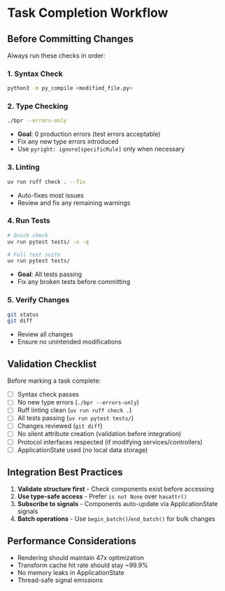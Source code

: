 # Task Completion Workflow

## Before Committing Changes

Always run these checks in order:

### 1. Syntax Check
```bash
python3 -m py_compile <modified_file.py>
```

### 2. Type Checking
```bash
./bpr --errors-only
```
- **Goal**: 0 production errors (test errors acceptable)
- Fix any new type errors introduced
- Use `pyright: ignore[specificRule]` only when necessary

### 3. Linting
```bash
uv run ruff check . --fix
```
- Auto-fixes most issues
- Review and fix any remaining warnings

### 4. Run Tests
```bash
# Quick check
uv run pytest tests/ -x -q

# Full test suite
uv run pytest tests/
```
- **Goal**: All tests passing
- Fix any broken tests before committing

### 5. Verify Changes
```bash
git status
git diff
```
- Review all changes
- Ensure no unintended modifications

## Validation Checklist

Before marking a task complete:

- [ ] Syntax check passes
- [ ] No new type errors (`./bpr --errors-only`)
- [ ] Ruff linting clean (`uv run ruff check .`)
- [ ] All tests passing (`uv run pytest tests/`)
- [ ] Changes reviewed (`git diff`)
- [ ] No silent attribute creation (validation before integration)
- [ ] Protocol interfaces respected (if modifying services/controllers)
- [ ] ApplicationState used (no local data storage)

## Integration Best Practices

1. **Validate structure first** - Check components exist before accessing
2. **Use type-safe access** - Prefer `is not None` over `hasattr()`
3. **Subscribe to signals** - Components auto-update via ApplicationState signals
4. **Batch operations** - Use `begin_batch()`/`end_batch()` for bulk changes

## Performance Considerations

- Rendering should maintain 47x optimization
- Transform cache hit rate should stay ~99.9%
- No memory leaks in ApplicationState
- Thread-safe signal emissions

